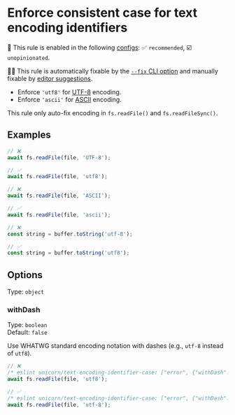 # Enforce consistent case for text encoding identifiers

💼 This rule is enabled in the following [configs](https://github.com/sindresorhus/eslint-plugin-unicorn#recommended-config): ✅ `recommended`, ☑️ `unopinionated`.

🔧💡 This rule is automatically fixable by the [`--fix` CLI option](https://eslint.org/docs/latest/user-guide/command-line-interface#--fix) and manually fixable by [editor suggestions](https://eslint.org/docs/latest/use/core-concepts#rule-suggestions).

<!-- end auto-generated rule header -->
<!-- Do not manually modify this header. Run: `npm run fix:eslint-docs` -->

- Enforce `'utf8'` for [UTF-8](https://en.wikipedia.org/wiki/UTF-8) encoding.
- Enforce `'ascii'` for [ASCII](https://en.wikipedia.org/wiki/ASCII) encoding.

This rule only auto-fix encoding in `fs.readFile()` and `fs.readFileSync()`.

## Examples

```js
// ❌
await fs.readFile(file, 'UTF-8');

// ✅
await fs.readFile(file, 'utf8');
```

```js
// ❌
await fs.readFile(file, 'ASCII');

// ✅
await fs.readFile(file, 'ascii');
```

```js
// ❌
const string = buffer.toString('utf-8');

// ✅
const string = buffer.toString('utf8');
```

## Options

Type: `object`

### withDash

Type: `boolean`\
Default: `false`

Use WHATWG standard encoding notation with dashes (e.g., ⁠`utf-8` instead of `⁠utf8`).

```js
// ❌
/* eslint unicorn/text-encoding-identifier-case: ["error", {"withDash": true}] */
await fs.readFile(file, 'utf8');
```

```js
// ✅
/* eslint unicorn/text-encoding-identifier-case: ["error", {"withDash": true}] */
await fs.readFile(file, 'utf-8');
```
